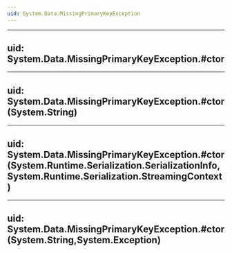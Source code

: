```yaml
---
uid: System.Data.MissingPrimaryKeyException
---
```


---
uid: System.Data.MissingPrimaryKeyException.#ctor
---

---
uid: System.Data.MissingPrimaryKeyException.#ctor(System.String)
---

---
uid: System.Data.MissingPrimaryKeyException.#ctor(System.Runtime.Serialization.SerializationInfo,System.Runtime.Serialization.StreamingContext)
---

---
uid: System.Data.MissingPrimaryKeyException.#ctor(System.String,System.Exception)
---
